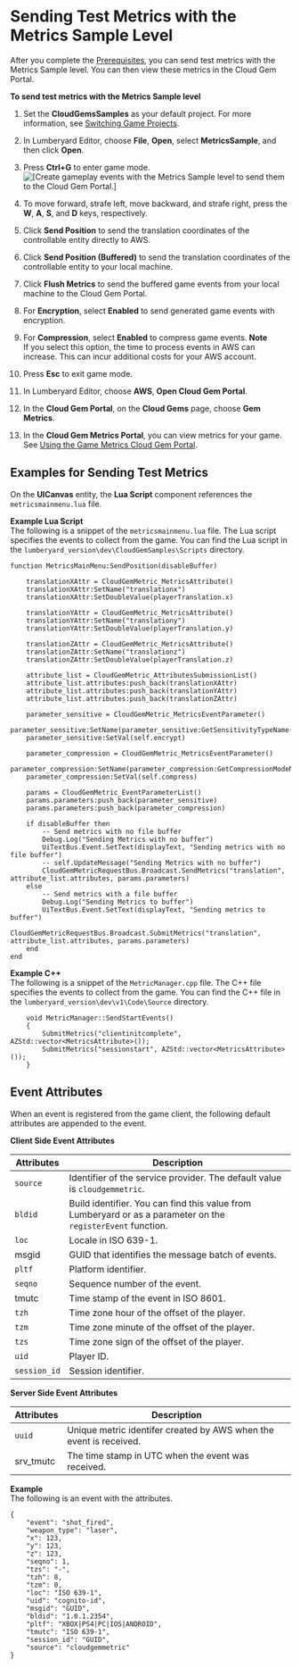 # Sending Test Metrics with the Metrics Sample Level<a name="send-test-events-for-the-cloud-canvas-game-metrics-gem"></a>

After you complete the [Prerequisites](cloud-canvas-metrics-gem.md#cloud-canvas-cloud-gem-metrics-prerequisites), you can send test metrics with the Metrics Sample level\. You can then view these metrics in the Cloud Gem Portal\.

**To send test metrics with the Metrics Sample level**

1. Set the **CloudGemsSamples** as your default project\. For more information, see [Switching Game Projects](configurator-projects.md#project-configurator-different-project)\.

1. In Lumberyard Editor, choose **File**, **Open**, select **MetricsSample**, and then click **Open**\.

1. Press **Ctrl\+G** to enter game mode\.  
![\[Create gameplay events with the Metrics Sample level to send them to the Cloud Gem Portal.\]](http://docs.aws.amazon.com/lumberyard/latest/userguide/images/cloud-canvas-game-metrics-gem-metrics-sample-level.png)

1. To move forward, strafe left, move backward, and strafe right, press the **W**, **A**, **S**, and **D** keys, respectively\. 

1. Click **Send Position** to send the translation coordinates of the controllable entity directly to AWS\.

1. Click **Send Position \(Buffered\)** to send the translation coordinates of the controllable entity to your local machine\.

1. Click **Flush Metrics** to send the buffered game events from your local machine to the Cloud Gem Portal\.

1. For **Encryption**, select **Enabled** to send generated game events with encryption\.

1. For **Compression**, select **Enabled** to compress game events\.
**Note**  
If you select this option, the time to process events in AWS can increase\. This can incur additional costs for your AWS account\.

1. Press **Esc** to exit game mode\.

1. In Lumberyard Editor, choose **AWS**, **Open Cloud Gem Portal**\.

1. In the **Cloud Gem Portal**, on the **Cloud Gems** page, choose **Gem Metrics**\.

1. In the **Cloud Gem Metrics Portal**, you can view metrics for your game\. See [Using the Game Metrics Cloud Gem Portal](using-the-cloud-gem-metrics-portal.md)\.

## Examples for Sending Test Metrics<a name="code-examples-to-send-test-metrics"></a>

On the **UICanvas** entity, the **Lua Script** component references the `metricsmainmenu.lua` file\.

**Example Lua Script**  
The following is a snippet of the `metricsmainmenu.lua` file\. The Lua script specifies the events to collect from the game\. You can find the Lua script in the `lumberyard_version\dev\CloudGemSamples\Scripts` directory\.  

```
function MetricsMainMenu:SendPosition(disableBuffer)

	translationXAttr = CloudGemMetric_MetricsAttribute()
    translationXAttr:SetName("translationx")
	translationXAttr:SetDoubleValue(playerTranslation.x)

	translationYAttr = CloudGemMetric_MetricsAttribute()
    translationYAttr:SetName("translationy")
	translationYAttr:SetDoubleValue(playerTranslation.y)

	translationZAttr = CloudGemMetric_MetricsAttribute()
    translationZAttr:SetName("translationz")
	translationZAttr:SetDoubleValue(playerTranslation.z)

	attribute_list = CloudGemMetric_AttributesSubmissionList()
	attribute_list.attributes:push_back(translationXAttr)
	attribute_list.attributes:push_back(translationYAttr)
	attribute_list.attributes:push_back(translationZAttr)

	parameter_sensitive = CloudGemMetric_MetricsEventParameter()
	parameter_sensitive:SetName(parameter_sensitive:GetSensitivityTypeName())
	parameter_sensitive:SetVal(self.encrypt)
	
	parameter_compression = CloudGemMetric_MetricsEventParameter()
	parameter_compression:SetName(parameter_compression:GetCompressionModeName())
	parameter_compression:SetVal(self.compress)
	
	params = CloudGemMetric_EventParameterList() 
	params.parameters:push_back(parameter_sensitive)
	params.parameters:push_back(parameter_compression)

	if disableBuffer then
		-- Send metrics with no file buffer
		Debug.Log("Sending Metrics with no buffer")
		UiTextBus.Event.SetText(displayText, "Sending metrics with no file buffer")
		-- self.UpdateMessage("Sending Metrics with no buffer")
		CloudGemMetricRequestBus.Broadcast.SendMetrics("translation", attribute_list.attributes, params.parameters)
	else
		-- Send metrics with a file buffer
		Debug.Log("Sending Metrics to buffer")
		UiTextBus.Event.SetText(displayText, "Sending metrics to buffer")
		CloudGemMetricRequestBus.Broadcast.SubmitMetrics("translation", attribute_list.attributes, params.parameters)
	end
end
```

**Example C\+\+**  
The following is a snippet of the `MetricManager.cpp` file\. The C\+\+ file specifies the events to collect from the game\. You can find the C\+\+ file in the `lumberyard_version\dev\v1\Code\Source` directory\.  

```
    void MetricManager::SendStartEvents()
    {
        SubmitMetrics("clientinitcomplete", AZStd::vector<MetricsAttribute>());
        SubmitMetrics("sessionstart", AZStd::vector<MetricsAttribute>());
    }
```

## Event Attributes<a name="attributes-sent-with-the-game-event-to-aws"></a>

When an event is registered from the game client, the following default attributes are appended to the event\.


**Client Side Event Attributes**  

| Attributes | Description | 
| --- | --- | 
|  `source`  |  Identifier of the service provider\. The default value is `cloudgemmetric`\.  | 
|  `bldid`  |  Build identifier\. You can find this value from Lumberyard or as a parameter on the `registerEvent` function\.  | 
|  `loc `  |  Locale in ISO 639\-1\.  | 
| msgid  |  GUID that identifies the message batch of events\.  | 
|  `pltf`   |  Platform identifier\.  | 
|  `seqno`   |  Sequence number of the event\.  | 
| tmutc |  Time stamp of the event in ISO 8601\.  | 
|  `tzh`   |  Time zone hour of the offset of the player\.  | 
|  `tzm`  |  Time zone minute of the offset of the player\.  | 
|  `tzs`   |  Time zone sign of the offset of the player\.  | 
|  `uid`   | Player ID\. | 
|  `session_id`  |  Session identifier\.  | 


**Server Side Event Attributes**  

| Attributes | Description | 
| --- | --- | 
|  `uuid `  |  Unique metric identifer created by AWS when the event is received\.  | 
| srv\_tmutc | The time stamp in UTC when the event was received\. | 

**Example**  
The following is an event with the attributes\.  

```
{
    "event": "shot_fired",
    "weapon_type": "laser",
    "x": 123,
    "y": 123,
    "z": 123,
    "seqno": 1,
    "tzs": "-",
    "tzh": 8,
    "tzm": 0,
    "loc": "ISO 639-1",
    "uid": "cognito-id",
    "msgid": "GUID",
    "bldid": "1.0.1.2354",
    "pltf": "XBOX|PS4|PC|IOS|ANDROID",
    "tmutc": "ISO 639-1",
    "session_id": "GUID",
    "source": "cloudgemmetric"
}
```